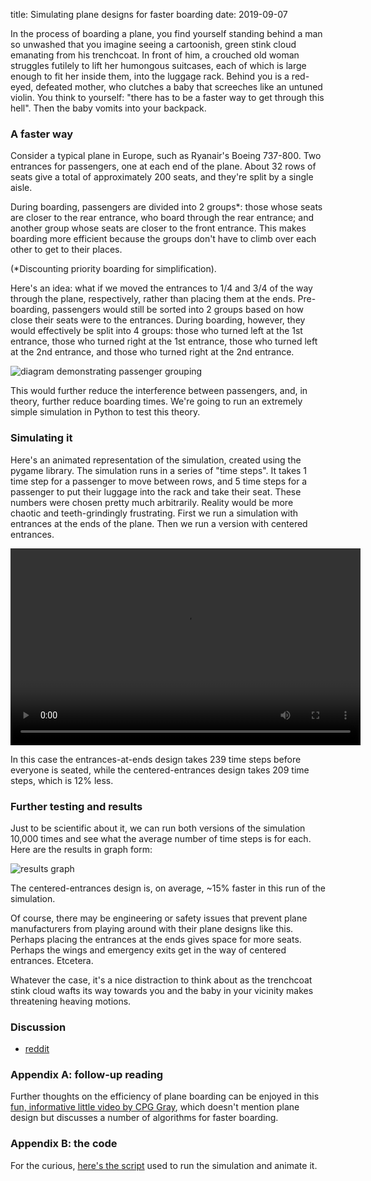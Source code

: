title: Simulating plane designs for faster boarding
date: 2019-09-07

In the process of boarding a plane, you find yourself standing behind a man so unwashed that you imagine seeing a cartoonish, green stink cloud emanating from his trenchcoat. In front of him, a crouched old woman struggles futilely to lift her humongous suitcases, each of which is large enough to fit her inside them, into the luggage rack. Behind you is a red-eyed, defeated mother, who clutches a baby that screeches like an untuned violin. You think to yourself: "there has to be a faster way to get through this hell". Then the baby vomits into your backpack.

### A faster way
Consider a typical plane in Europe, such as Ryanair's Boeing 737-800. Two entrances for passengers, one at each end of the plane. About 32 rows of seats give a total of approximately 200 seats, and they're split by a single aisle.

During boarding, passengers are divided into 2 groups\*: those whose seats are closer to the rear entrance, who board through the rear entrance; and another group whose seats are closer to the front entrance. This makes boarding more efficient because the groups don't have to climb over each other to get to their places.

(\*Discounting priority boarding for simplification).

Here's an idea: what if we moved the entrances to 1/4 and 3/4 of the way through the plane, respectively, rather than placing them at the ends. Pre-boarding, passengers would still be sorted into 2 groups based on how close their seats were to the entrances. During boarding, however, they would effectively be split into 4 groups: those who turned left at the 1st entrance, those who turned right at the 1st entrance, those who turned left at the 2nd entrance, and those who turned right at the 2nd entrance.

<img src="{{ url_for('static', filename='img/plane-boarding/plane-design.png') }}"
     alt="diagram demonstrating passenger grouping"
     class="centered">

This would further reduce the interference between passengers, and, in theory, further reduce boarding times. We're going to run an extremely simple simulation in Python to test this theory.

### Simulating it
Here's an animated representation of the simulation, created using the pygame library. The simulation runs in a series of "time steps". It takes 1 time step for a passenger to move between rows, and 5 time steps for a passenger to put their luggage into the rack and take their seat. These numbers were chosen pretty much arbitrarily. Reality would be more chaotic and teeth-grindingly frustrating. First we run a simulation with entrances at the ends of the plane. Then we run a version with centered entrances.

<video width="560" height="315" class="centered" controls>
    <source src="{{ url_for('static', filename='video/plane-boarding/simulation.mp4') }}" type="video/mp4">
</video>

In this case the entrances-at-ends design takes 239 time steps before everyone is seated, while the centered-entrances design takes 209 time steps, which is 12% less.

### Further testing and results
Just to be scientific about it, we can run both versions of the simulation 10,000 times and see what the average number of time steps is for each. Here are the results in graph form:

<img src="{{ url_for('static', filename='img/plane-boarding/plane-simulation-results-graph.png') }}"
     alt="results graph"
     class="centered">

The centered-entrances design is, on average, ~15% faster in this run of the simulation.

Of course, there may be engineering or safety issues that prevent plane manufacturers from playing around with their plane designs like this. Perhaps placing the entrances at the ends gives space for more seats. Perhaps the wings and emergency exits get in the way of centered entrances. Etcetera.

Whatever the case, it's a nice distraction to think about as the trenchcoat stink cloud wafts its way towards you and the baby in your vicinity makes threatening heaving motions.

### Discussion
* [reddit](https://kevingal.com/blog/plane-boarding.html)

### Appendix A: follow-up reading
Further thoughts on the efficiency of plane boarding can be enjoyed in this [fun, informative little video by CPG Gray](https://www.youtube.com/watch?v=oAHbLRjF0vo), which doesn't mention plane design but discusses a number of algorithms for faster boarding.

### Appendix B: the code
For the curious, [here's the script](https://github.com/Kevinpgalligan/KevingalWebsite/blob/master/experiments/plane-boarding/plane-boarding.py) used to run the simulation and animate it.
